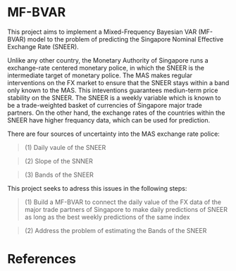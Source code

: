 # MF-BVAR
This project aims to implement a Mixed-Frequency Bayesian VAR (MF-BVAR) model to the problem of predicting the Singapore Nominal Effective Exchange Rate (SNEER).

Unlike any other country, the Monetary Authority of Singapore runs a exchange-rate centered monetary police, in which the SNEER is the intermediate target of monetary police. The MAS makes regular interventions on the FX market to ensure that the SNEER stays within a band only known to the MAS. This inteventions guarantees mediun-term price stability on the SNEER. The SNEER is a weekly variable which is known to be a  trade-weighted  basket  of  currencies of Singapore major trade partners. On the other hand, the exchange rates of the countries within the SNEER have higher frequancy data, which can be used for prediction.

There are four sources of uncertainty into the MAS exchange rate police:

> (1) Daily vaule of the SNEER

> (2) Slope of the SNNER

> (3) Bands of the SNEER

This project seeks to adress this issues in the following steps:

> (1) Build a MF-BVAR to connect the daily value of the FX data of the major trade partners of Singapore to make daily predictions of SNEER as long as the best weekly predictions of the same index

> (2) Address the problem of estimating the Bands of the SNEER


# References

